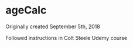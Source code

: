 # ageCalc
Originally created September 5th, 2018

Followed instructions in Colt Steele Udemy course
